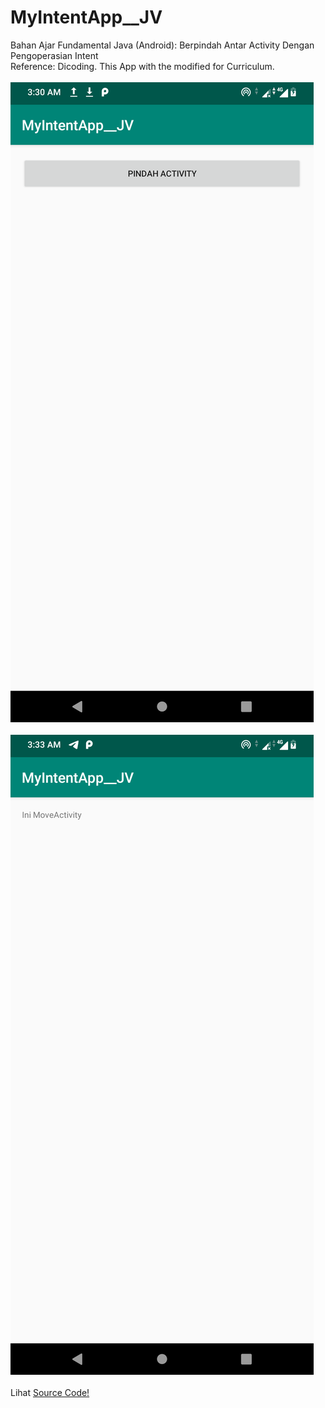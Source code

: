 # MyIntentApp__JV
Bahan Ajar Fundamental Java (Android): Berpindah Antar Activity Dengan Pengoperasian Intent<br>
Reference: Dicoding. This App with the modified for Curriculum.<br><br>
<img src="https://github.com/RizkyKhapidsyah/MyIntentApp__JV/blob/master/result/Screenshot_20190907-033018.png"><br><br>
<img src="https://github.com/RizkyKhapidsyah/MyIntentApp__JV/blob/master/result/Screenshot_20190907-033400.png"><br><br>
Lihat <a href="https://github.com/RizkyKhapidsyah/MyIntentApp__JV/blob/master/app/src/main/java/com/rizkykhapidsyah/myintentapp/MainActivity.java">Source Code!</a>
